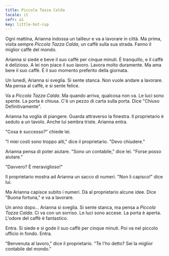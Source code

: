 ```yaml
---
title: Piccola Tazza Calda
locale: it
cefr: a1
key: little-hot-cup
---
```


Ogni mattina, Arianna indossa un tailleur e va a lavorare in città. Ma prima, visita sempre *Piccola Tazza Calda*, un caffè sulla sua strada. Fanno il miglior caffè del mondo.

Arianna si siede e beve il suo caffè per cinque minuti. È tranquillo, e il caffè è delizioso. A lei non piace il suo lavoro. Lavora molto duramente. Ma ama bere il suo caffè. È il suo momento preferito della giornata.

Un lunedì, Arianna si sveglia. Si sente stanca. Non vuole andare a lavorare. Ma pensa al caffè, e si sente felice.

Va a *Piccola Tazza Calda*. Ma quando arriva, qualcosa non va. Le luci sono spente. La porta è chiusa. C'è un pezzo di carta sulla porta. Dice "Chiuso Definitivamente".

Arianna ha voglia di piangere. Guarda attraverso la finestra. Il proprietario è seduto a un tavolo. Anche lui sembra triste. Arianna entra.

"Cosa è successo?" chiede lei.

"I miei costi sono troppo alti," dice il proprietario. "Devo chiudere."

Arianna pensa di poter aiutare. "Sono un contabile," dice lei. "Forse posso aiutare."

"Davvero? È meraviglioso!"

Il proprietario mostra ad Arianna un sacco di numeri. "Non li capisco!" dice lui.

Ma Arianna capisce subito i numeri. Dà al proprietario alcune idee. Dice "Buona fortuna," e va a lavorare.

Un anno dopo... Arianna si sveglia. Si sente stanca, ma pensa a *Piccola Tazza Calda*. Ci va con un sorriso. Le luci sono accese. La porta è aperta. L'odore del caffè è fantastico.

Entra. Si siede e si gode il suo caffè per cinque minuti. Poi va nel piccolo ufficio in fondo. Entra.

"Benvenuta al lavoro," dice il proprietario. "Te l'ho detto? Sei la miglior contabile del mondo."